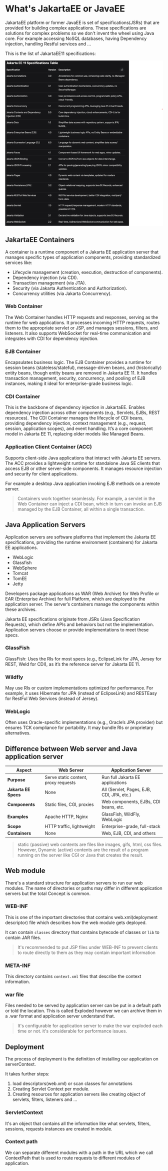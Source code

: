 # What's JakartaEE or JavaEE

JakartaEE platform or former JavaEE is set of specifications(JSRs) that are provided for building complex applications.
These specifications are solutions for complex problems so we don't invent the wheel using Java core. For example
accessing NoSQL databases, having Dependency injection, handling Restful services and ...

This is the list of JakartaEE11 specifications:

<img src="./images/jakartaEE11-specifications.png" alt="JakartaEE11 specifications">

## JakartaEE Containers

A container is a runtime component of a Jakarta EE application server that manages specific types of application
components, providing standardized services like:

- Lifecycle management (creation, execution, destruction of components).
- Dependency injection (via CDI).
- Transaction management (via JTA).
- Security (via Jakarta Authentication and Authorization).
- Concurrency utilities (via Jakarta Concurrency).

### Web Container

The Web Container handles HTTP requests and responses, serving as the runtime for web applications. It processes
incoming HTTP requests, routes them to the appropriate servlet or JSP, and manages sessions, filters, and listeners. It
also supports WebSocket for real-time communication and integrates with CDI for dependency injection.

### EJB Container

Encapsulates business logic. The EJB Container provides a runtime for session beans (stateless/stateful), message-driven
beans, and (historically) entity beans, though entity beans are removed in Jakarta EE 11. It handles transaction
management, security, concurrency, and pooling of EJB instances, making it ideal for enterprise-grade business logic.

### CDI Container

This is the backbone of dependency injection in JakartaEE. Enables dependency injection across other components (e.g.,
Servlets, EJBs, REST resources). The CDI Container manages the lifecycle of CDI beans,
providing dependency injection, context management (e.g., request, session, application scopes), and event handling.
It’s a core component model in Jakarta EE 11, replacing older models like Managed Beans.

### Application Client Container (ACC)

Supports client-side Java applications that interact with Jakarta EE servers. The ACC provides a lightweight runtime for
standalone Java SE clients that access EJB or other server-side components. It manages resource injection and security
for client applications.

For example a desktop Java application invoking EJB methods on a remote server.

> Containers work together seamlessly. For example, a servlet in the Web Container can inject a CDI bean, which in turn
> can invoke an EJB managed by the EJB Container, all within a single transaction.

## Java Application Servers

Application servers are software platforms that implement the Jakarta EE specifications, providing the runtime
environment (containers) for Jakarta EE applications.

- WebLogic
- Glassfish
- WebSphere
- Tomcat
- TomEE
- Jetty

Developers package applications as WAR (Web Archive) for Web Profile or EAR (Enterprise Archive) for full Platform,
which are deployed to the application server. The server’s containers manage the components within these archives.

Jakarta EE specifications originate from JSRs (Java Specification Requests), which define APIs and behaviors but not the
implementation. Application servers choose or provide implementations to meet these specs.

### GlassFish

GlassFish: Uses the RIs for most specs (e.g., EclipseLink for JPA, Jersey for REST, Weld for CDI), as it’s the reference
server for Jakarta EE 11.

### Wildfly

May use RIs or custom implementations optimized for performance. For example, it uses Hibernate for JPA (instead of
EclipseLink) and RESTEasy for RestFul Web Services (instead of Jersey).

### WebLogic

Often uses Oracle-specific implementations (e.g., Oracle’s JPA provider) but ensures TCK compliance for portability. It
may bundle RIs or proprietary alternatives.

## Difference between Web server and Java application server

| **Aspect**           | **Web Server**                       | **Application Server**                    |
|----------------------|--------------------------------------|-------------------------------------------|
| **Purpose**          | Serve static content, proxy requests | Run full Jakarta EE applications          |
| **Jakarta EE Specs** | None                                 | All (Servlet, Pages, EJB, CDI, JPA, etc.) |
| **Components**       | Static files, CGI, proxies           | Web components, EJBs, CDI beans, etc.     |
| **Examples**         | Apache HTTP, Nginx                   | GlassFish, WildFly, WebLogic              |
| **Scope**            | HTTP traffic, lightweight            | Enterprise-grade, full-stack              |
| **Containers**       | None                                 | Web, EJB, CDI, and others                 |

> static (passive) web contents are files like images, gifs, html, css files. However, Dynamic (active) contents are the
> result of a program running on the server like CGI or Java that creates the result.

## Web module

There's a standard structure for application servers to run our web modules. The name of directories or paths may differ
in different application servers but the total Concept is common.

### WEB-INF

This is one of the important directories that contains web.xml(deployment descriptor) file which describes how the web
module gets deployed.

It can contain `classes` directory that contains bytecode of classes or `lib` to contain JAR files.

> It's recommended to put JSP files under WEB-INF to prevent clients to route directly to them as they may contain
> important information

### META-INF

This directory contains `context.xml` files that describe the context information.

### war file

Files needed to be served by application server can be put in a default path or told the location. This is called
Exploded however we can archive them in a .war format and application server understand that.

> It's configurable for application server to make the war exploded each time or not. it's considerable for performance
> issues.

## Deployment

The process of deployment is the definition of installing our application on serverContext.

It takes further steps:

1. load descriptors(web.xml) or scan classes for annotations
2. Creating Servlet Context per module.
3. Creating resources for application servers like creating object of servlets, filters, listeners and ...

### ServletContext

It's an object that contains all the information like what servlets, filters, sessions, requests instances are created
in module.

### Context path

We can separate different modules with a path in the URL which we call ContextPath that is used to route requests to
different modules of application.
